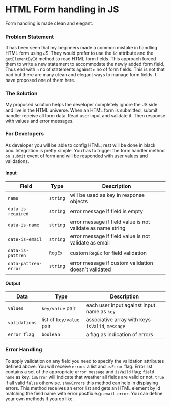 # HTML Form handling in JS
Form handling is made clean and elegant.

### Problem Statement
It has been seen that my beginners made a common mistake in handling HTML form using JS. They would prefer to use the `id` attribute and the `getElementById` method to read HTML form fields. This approach forced them to write a new statement to accommodate the newly added form field. Thus end with `n` no of statements against `n` no of form fields. This is not that bad but there are many clean and elegant ways to manage form fields. I have proposed one of them here.

### The Solution

My proposed solution helps the developer completely ignore the JS side and live in the HTML universe. When an HTML form is submitted, submit handler receive all form data. Read user input and validate it. Then response with values and error messages.

### For Developers

As developer you will be able to config HTML; rest will be done in black box. Integration is pretty simple. You has to trigger the form handler method `on submit` event of form and will be responded with user values and validations.

#### Input

| Field | Type | Description 
| --- | --- | ---
| `name` | `string` | will be used as key in response objects
| `data-is-required` | `string` | error message if field is empty
| `data-is-name` | `string` | error message if field value is not validate as name string
| `date-is-email` | `string` | error message if field value is not validate as email
| `data-is-pattren` | `RegEx` | custom `RegEx` for field validation
| `data-pattren-error` | `string` | error message if custom validation doesn’t validated

#### Output

| Data | Type | Description 
| --- | --- | ---
| `values` | `key/value` pair | each user input against input name as `key`
| `validations` | list of `key/value` pair | associative array with keys `isValid`, `message`
| `error flag` | `boolean` | a flag as indication of errors

### Error Handling
To apply validation on any field you need to specify the validation attributes defined above. You will receive `errors` a list and `isError` flag. Error list contains a set of the appropriate `error message` and `isVaild` flag; `field name` as key. `isError` will indicate that weather all fields are valid or not. `true` if all valid `false` otherwise. `showErrors` this method can help in displaying errors. This method receives an error list and gets an HTML element by id matching the field name with error postfix e.g: `email-error`. You can define your own methods if you do like.
